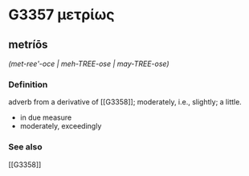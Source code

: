 # G3357 μετρίως

## metríōs

_(met-ree'-oce | meh-TREE-ose | may-TREE-ose)_

### Definition

adverb from a derivative of [[G3358]]; moderately, i.e., slightly; a little.

- in due measure
- moderately, exceedingly

### See also

[[G3358]]

